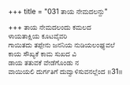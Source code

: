 +++
title = "031 ತಾಯ ನೇಮದಲನ್ದು"

+++
ತಾಯ ನೇಮದಲಂದು ಕಮಲದ  
ಳಾಯತಾಕ್ಷಿಯ ಕೂಟವೈವರಿ  
ಗಾಯಿತದು ತಪ್ಪೇನು ಜನನಿಯ ನುಡಿಯಲಂಘ್ಯವಲೆ   
ಕಾಯ ಸೌಖ್ಯಕೆ ಕಾಮ ಸುಖದ ವಿ   
ಡಾಯ ತತುವಕೆ ವೇಡೆಗೊಂಡು ನ  
ವಾಯಿಯಲಿ ದುರ್ಗತಿಗೆ ದುವ್ವಾಳಿಸುವನಲ್ಲೆಂದ       ॥31॥